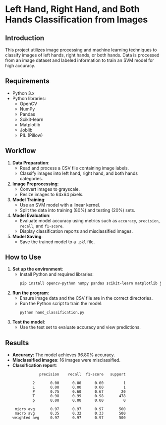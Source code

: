 # Left Hand, Right Hand, and Both Hands Classification from Images

## Introduction
This project utilizes image processing and machine learning techniques to classify images of left hands, right hands, or both hands. Data is processed from an image dataset and labeled information to train an SVM model for high accuracy.

## Requirements
- Python 3.x
- Python libraries:
  - OpenCV
  - NumPy
  - Pandas
  - Scikit-learn
  - Matplotlib
  - Joblib
  - PIL (Pillow)

## Workflow
1. **Data Preparation**:
   - Read and process a CSV file containing image labels.
   - Classify images into left hand, right hand, and both hands categories.
2. **Image Preprocessing**:
   - Convert images to grayscale.
   - Resize images to 64x64 pixels.
3. **Model Training**:
   - Use an SVM model with a linear kernel.
   - Split the data into training (80%) and testing (20%) sets.
4. **Model Evaluation**:
   - Evaluate model accuracy using metrics such as `accuracy`, `precision`, `recall`, and `f1-score`.
   - Display classification reports and misclassified images.
5. **Model Saving**:
   - Save the trained model to a `.pkl` file.

## How to Use
1. **Set up the environment**:
   - Install Python and required libraries:
     ```bash
     pip install opencv-python numpy pandas scikit-learn matplotlib joblib pillow
     ```
2. **Run the program**:
   - Ensure image data and the CSV file are in the correct directories.
   - Run the Python script to train the model:
     ```bash
     python hand_classification.py
     ```
3. **Test the model**:
   - Use the test set to evaluate accuracy and view predictions.

## Results
- **Accuracy**: The model achieves 96.80% accuracy.
- **Misclassified images**: 16 images were misclassified.
- **Classification report**:
  ```
              precision    recall  f1-score   support

           2       0.00      0.00      0.00         1
           L       0.00      0.00      0.00         1
           P       0.75      0.60      0.67        20
           T       0.98      0.99      0.98       478
           p       0.00      0.00      0.00         0

   micro avg       0.97      0.97      0.97       500
   macro avg       0.35      0.32      0.33       500
  weighted avg     0.97      0.97      0.97       500
  ```
